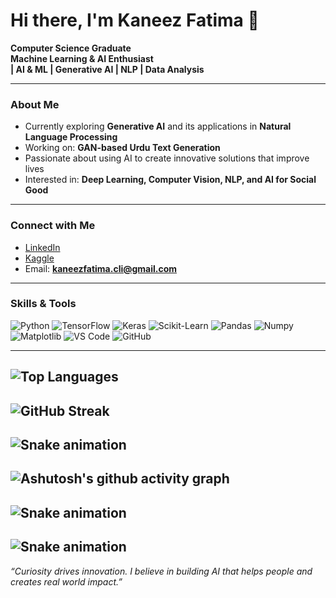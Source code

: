# Hi there, I'm Kaneez Fatima 👋  

**Computer Science Graduate**  
**Machine Learning & AI Enthusiast**  
**| AI & ML | Generative AI | NLP | Data Analysis**  

---

### About Me
- Currently exploring **Generative AI** and its applications in **Natural Language Processing**  
- Working on: **GAN-based Urdu Text Generation**  
- Passionate about using AI to create innovative solutions that improve lives  
-  Interested in: **Deep Learning, Computer Vision, NLP, and AI for Social Good**

---
### Connect with Me
-  [LinkedIn](https://www.linkedin.com/in/kaneez-fatima-5ba547205/)
-  [Kaggle](https://www.kaggle.com/kaneezfatima09)
-  Email: **kaneezfatima.cli@gmail.com**  

---

### Skills & Tools
![Python](https://img.shields.io/badge/Python-3776AB?style=for-the-badge&logo=python&logoColor=white)
![TensorFlow](https://img.shields.io/badge/TensorFlow-FF6F00?style=for-the-badge&logo=tensorflow&logoColor=white)
![Keras](https://img.shields.io/badge/Keras-D00000?style=for-the-badge&logo=keras&logoColor=white)
![Scikit-Learn](https://img.shields.io/badge/Scikit--Learn-F7931E?style=for-the-badge&logo=scikit-learn&logoColor=white)
![Pandas](https://img.shields.io/badge/Pandas-150458?style=for-the-badge&logo=pandas&logoColor=white)
![Numpy](https://img.shields.io/badge/Numpy-013243?style=for-the-badge&logo=numpy&logoColor=white)
![Matplotlib](https://img.shields.io/badge/Matplotlib-11557c?style=for-the-badge&logo=plotly&logoColor=white)
![VS Code](https://img.shields.io/badge/VS%20Code-007ACC?style=for-the-badge&logo=visual-studio-code&logoColor=white)
![GitHub](https://img.shields.io/badge/GitHub-181717?style=for-the-badge&logo=github&logoColor=white)

---
![Top Languages](https://github-readme-stats.vercel.app/api/top-langs/?username=KaneezFatima09&layout=compact&theme=radical)
---
![GitHub Streak](https://streak-stats.demolab.com?user=KaneezFatima09&theme=radical)
---
![Snake animation](https://github.com/KaneezFatima/KaneezFatima/blob/output/snake.svg)
---
![Ashutosh's github activity graph](https://github-readme-activity-graph.vercel.app/graph?username=KaneezFatima09&theme=react-dark)
---
![Snake animation](https://github.com/kaneezfatima/kaneezfatima/blob/output/github-contribution-grid-snake.svg)
---
![Snake animation](https://github.com/kaneezfatima/kaneezfatima/blob/output/snake.svg)
---
*“Curiosity drives innovation. I believe in building AI that helps people and creates real world impact.”*  
